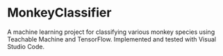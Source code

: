 # MonkeyClassifier
A machine learning project for classifying various monkey species using Teachable Machine and TensorFlow. Implemented and tested with Visual Studio Code.
